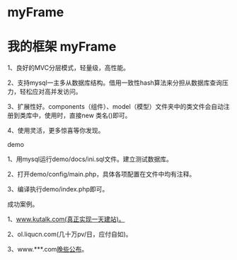 myFrame
=======

我的框架
myFrame
=======
1、良好的MVC分层模式，轻量级，高性能。

2、支持mysql一主多从数据库结构。借用一致性hash算法来分担从数据库查询压力，轻松应对高并发访问。

3、扩展性好。components（组件）、model（模型）文件夹中的类文件会自动注册到类库中，使用时，直接new 类名()即可。

4、使用灵活，更多惊喜等你发现。


demo

1、用mysql运行demo/docs/ini.sql文件。建立测试数据库。

2、打开demo/config/main.php，具体各项配置在文件中均有注释。

3、编译执行demo/index.php即可。

成功案例。

1、www.kutalk.com(真正实现一天建站)。

2、ol.liqucn.com(几十万pv/日，应付自如)。

3、www.***.com[晚些公布](百万pv，不在话下)。
